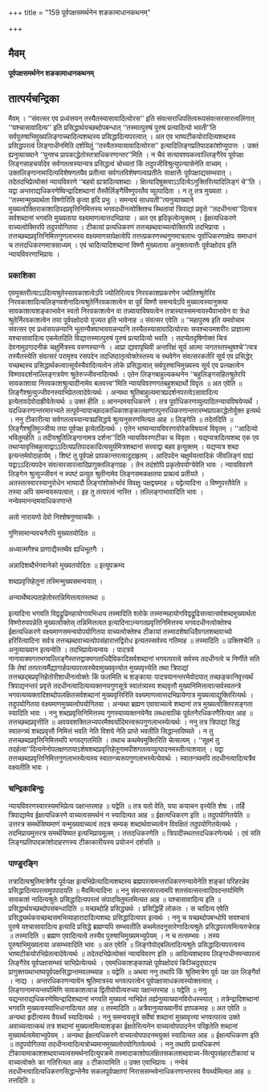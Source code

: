 +++
title = "159 पूर्वपक्षसमर्थनेन शङकामाधानकथनम्"

+++


## मैवम्

**पूर्वपक्षसमर्थनेन शङकामाधानकथनम्**

## **तात्पर्यचन्द्रिका**

मैवम् । ‘‘संवत्सर एव प्रध्वंसयन् तस्यैतस्यासावादित्योरस’’ इति संवत्सराधिपतित्वरूपसंवत्सरसारत्वलिंगात् ‘‘यश्चासावादित्य’’ इति प्रसिद्धार्थयच्छब्दोपबन्धात् ‘‘तस्मात्पुरुषं पुरुषं प्रत्यादित्यो भवती’’ति सर्वपुरुषाभिमुख्यलिङ्गाच्चादित्यशब्दस्य प्रसिद्धादित्यपरत्वात् । अत एव भाष्यटीकयोरादित्यशब्दस्य प्रसिद्धपरत्वं लिङ्गाधीनमिति दर्शयितुं ‘‘तस्यैतस्यासावादित्योरस’’ इत्यादिलिङ्गप्रतिपादकांशोप्युपात्तः । उक्तं ह्यनुव्याख्याने ‘‘पुनश्च प्रापकाद्धेतोस्तत्राधिकरणान्तर’’मिति । न चैवं सत्यावश्यकत्वाल्लिङ्गैरेव पूर्वपक्षः लिङ्गसाहचर्यादेव सर्वगतत्वस्यान्यत्र प्रसिद्धत्वं चोच्यतां किं तदुपजीविश्रुत्युपन्यासेनेति वाच्यम् । उक्तलिङ्गानामादित्यविशेषणतयैव प्रतीत्या सर्वगतविशेषणत्वाप्रतीतेः साक्षात्तैः पूर्वपक्षाद्यसम्भवात् । तदेतदभिप्रेत्योक्तं न्यायविवरणे ‘‘बहवो ह्यत्रादित्यशब्दाः । क्षित्यादिषूक्त्वाऽऽदित्येऽनुक्तिरित्यादिलिङ्गं चे’’ति । यद्वा अन्तराद्यधिकरणेष्विन्द्रादिशब्दानां तैस्तैर्लिङ्गैर्विष्णुपरतैव व्युत्पादिता । न तु तत्र मुख्यता । ‘‘तस्मान्मुख्यार्थता विष्णोरिति कृत्वा हृदि प्रभुः । समन्वयं साधयती’’त्यनुव्याख्याने मुख्यत्वोक्तिराकाशादिपदप्रवृत्तिनिमित्तस्य भगवदधीनत्वोक्तिश्च स्थितायां त्रिपाद्यां प्रवृत्ते ‘‘तदधीनत्वा’’दित्यत्र सर्वशब्दानां भगवति मुख्यताया वक्ष्यमाणत्वात्तदभिप्राया । अत एव हृदिकृत्वेत्युक्तम् । ईक्षत्यधिकरणे वाच्यत्वोक्तिरपि तदुपयोगितया । टीकायां प्रत्यधिकरणं तत्तच्छब्दवाच्यत्वोक्तिरपि तदभिप्राया । तत्तच्छब्दप्रवृत्तिनिमित्तगुणलाभस्य वक्ष्यमाणसापेक्षत्वेपि तत्तत्प्रकरणस्थगुणमात्रलाभः पूर्वाधिकरणाक्षेपः समाधानं च तत्तदधिकरणमात्रसाध्यम् । एवं चादित्यादिशब्दानां विष्णौ मुख्यताया अनुक्तत्वात्तैः पूर्वपक्षोदय इति न्यायविवरणाभिप्रायः ।

### **प्रकाशिका**

एवमुक्तरीत्याऽऽदित्यश्रुतेस्सावकाशत्वेऽपि ज्योतिरित्यत्र निरवकाशप्रकरणेन ज्योतिश्श्रुतेरिव निरवकाशादित्यलिङ्गवशेनादित्यश्रुतेर्निरवकाशत्वेन वा पूर्वं विष्णौ समन्वयेऽपि मुख्यत्वस्यानुक्त्या सावकाशत्वशङ्काभावेन स्वतो निरवकाशत्वेन वा तन्न्यायाविषयत्वेन तत्रास्यास्समन्वयस्यैवाभावेन वा त्रेधा श्रुतेर्निरवकाशत्वेन तया पूर्वपक्षोदयो युज्यत इति भावेनाह ॥ संवत्सर एवेति ॥ ‘‘महापुरुष इति यमवोचाम संवत्सर एव प्रध्वंसयन्नन्यानि भूतान्यैक्याभावयन्नन्यानि तस्यैतस्यासावादित्योरसः सयश्चायमशरीरः प्राज्ञात्मा यश्चासावादित्य एकमेतदिति विद्यात्तस्मात्पुरुषं पुरुषं प्रत्यादित्यो भवति । तदप्येतदृषिणोक्तं चित्रं देवनामुदगादनीकं चक्षुर्मित्रस्य वरुणस्याग्नेः । आप्रा द्यावापृथिवी अन्तरिक्षं सूर्य आत्मा जगतस्तस्थुषश्चे’’त्यत्र तस्यैतस्येति संवत्सरं परामृश्य रसपदेन तदधिष्ठातृत्वोक्तेस्तस्य च रथवेगेन संवत्सरकर्तरि सूर्य एव प्रसिद्धेर् यच्छब्दस्य प्रसिद्धार्थकत्वात्सूर्यस्यैवादित्यत्वेन लोके प्रसिद्धत्वात् सर्वपुरुषाभिमुख्यस्य सूर्य एव प्रत्यक्षत्वेन विष्णावदर्शनाल्लिङ्गत्रयेण श्रुतेरुज्जीवनादित्यर्थः । एतेन लिङ्गबाहुल्यकथनेन ‘‘बहुलिङ्गसहितश्रुतेरपि सावकाशाया निरवकाशश्रुत्यादीनामेव बलवत्त्व’’मिति न्यायविवरणगतबहुशब्दार्थो विवृतः ॥ अत एवेति ॥ लिङ्गैश्श्रुत्युज्जीवनस्याभिप्रेतत्वादेवेत्यर्थः । अन्यथा श्रुतिबाहुल्यमात्रप्रदर्शनपरत्वेऽसावादित्य इत्येतावदेवोदाह्रीयेतेत्यर्थः ॥ उक्तं हीति ॥ आनन्दमयाधिकरणे । तत्र पूर्वाधिकरणव्युत्पादितन्यायविषयेप्यर्थे । यदधिकरणान्तरमारभ्यते तत्पूर्वन्यायाच्छादकाधिकाशङ्कालक्षणात्पुनरधिकरणान्तरारम्भप्रापकाद्धेतोर्युक्त इत्यर्थः । ननु टीकारीत्या सर्वगतत्वस्यान्यत्रप्रसिद्धये श्रुत्यनुसरणमित्यत आह ॥ लिङ्गेति ॥ तदेतदिति ॥ लिङ्गैश्श्रुतिमुज्जीव्य तया पूर्वपक्ष इत्येतदित्यर्थः । एतेन भाष्यन्यायविवरणयोरेकविषयत्वं विवृतम् । ‘‘आदित्यो भवितुमर्हति ॥ तदीयश्रुतिलिङ्गानामत्र दर्शना’’दिति न्यायविवरणटीका च विवृता । यद्यप्यत्रादित्यशब्द एक एव तथाप्यावृत्तिबहुत्वाद्वाऽऽदित्यप्रतिपादकादित्यसूर्यमित्रशब्दानां सत्त्वाद्वा बहव इत्युक्तम् । यद्यप्यत्र शब्दा इत्यन्तमेवोदाहार्यम् । शिष्टं तु पूर्वपक्षे प्रापकान्तरत्वादुदाहृतम् । आदिपदेन चक्षुर्मयत्वादिकं जीवलिङ्गं ग्राह्यं यद्वाऽऽदित्यपदेन संवत्सरसारत्वादिप्रागुक्तलिङ्गग्रहः । तेन तदंशोपि प्रकृतोपयोग्येवेति भावः । न्यायविवरणे लिङ्गेन श्रुत्युज्जीवनं न स्पष्टं प्रत्युत श्रुतीनामेव लिङ्गसमकक्षतया प्राबल्यं प्रतीयते । अतस्तत्स्वारस्यानुरोधेन भाष्यादौ लिङ्गांशोक्तेर्भावं विवक्षुः पक्षद्वयमाह ॥ यद्वेत्यादिना ॥ विष्णुपरतैवेति ॥ तस्या अपि समन्वयरूपत्वात् । इह तु तत्परत्वं नास्ति । तल्लिङ्गाभावादिति भावः । नन्वेवमानन्दमयाधिकरणान्ते

अतो नारायणो देवो निश्शेषगुणवाचकैः ।

गुणिसामान्यवचनैरपि मुख्यतयोदितः ॥

अध्यात्मगैश्च प्राणाद्यैस्तथैव ह्यधिभूतगैः ।

अन्नादिशब्दैर्भगवानेको मुख्यतयोदितः ॥ इत्युपक्रम्य

शब्दप्रवृत्तिहेतूनां तस्मिन्मुख्यसमन्वयात् ।

अन्यार्थेष्वल्पताहेतोस्तन्निमित्तत्वतस्तथा ॥

इत्यादिना भगवति विद्वद्रूढिमहायोगावभिधाय तस्मादिति श्लोके तस्मान्महायोगविद्वद्रूढिसत्त्वात्सर्वशब्दमुख्यार्थता विष्णोरुपपन्नेति मुख्यत्वोक्तेस् तन्निमित्तत्वत इत्यादिनाऽन्यगतप्रवृत्तिनिमित्तस्य भगवदधीनत्वोक्तेश्च ईक्षत्यधिकरणे वक्ष्यमाणसमन्वयोपयोगितया वाच्यत्वोक्तेश्च टीकायां तस्मादशेषाधिदैवगतशब्दवाच्यो हरिरित्यादिना सर्वत्र तत्तच्छब्दवाच्यत्वोपसंहारात्तद्विरोध इत्यतस्सर्वस्य गतिमाह ॥ तस्मादिति ॥ उक्तिश्चेति ॥ अनुव्याख्यान इत्यन्वेति । तदभिप्रायेत्यन्वयः । पादत्रये नानावाक्यगतभगवल्लिङ्गैस्तत्तद्वाक्यगताधिदैविकादिसर्वशब्दानां भगवत्परत्वे सर्वस्य तदधीनत्वे च निर्णीते सति किं तेषां तत्परत्वमैंद्य्रागार्हपत्यपरत्वस्येवामुख्यवृत्त्योत मुख्यवृत्त्येति तथा त्रिपाद्यां तत्तच्छद्बप्रवृत्तिहेतोरीशाधीनत्वोक्तेः किं फलमिति च शङ्कायाः पादत्रयानन्तरमेवोदयात् तच्छङ्कानिवृत्त्यर्थं त्रिपाद्यनन्तरं प्रवृत्ते तदधीनत्वादित्यव्यक्तनयगुणसूत्रे स्वातंत्र्यस्य शब्दवृत्तौ मुख्यनिमित्तत्वात्सर्वस्वतन्त्रे भगवत्यव्यक्तादिशब्दोपलक्षितसर्वशब्दानां मुख्यवृत्तिरिति वक्ष्यमाणत्वात्तदभिप्रायेणात्र मुख्यत्वाद्युक्तिरित्यर्थः । तदुपयोगितया वक्ष्यमाणमुख्यत्वोपयोगितया । अन्यथा ब्रह्मण एवावाच्यत्वे शब्दानां तत्र मुख्यत्वोक्तिरसङ्गता स्यादिति भावः । ननु शब्दप्रवृत्तिनिमित्तस्य गुणस्याव्यक्तनयेनैव लब्धत्वात्किं पूर्वतनैरधिकरणैरित्यत आह ॥ तत्तच्छब्दप्रवृत्तीति ॥ अवयवशक्तिलभ्यपरमैश्वर्यादिमत्त्वरूपगुणलाभस्येत्यर्थः । ननु तत्र त्रिपाद्यां सिद्धं स्वातन्त्र्यं शब्दप्रवृत्तौ निमित्तं भवति नेति विशये नेति प्राप्ते भवतीति सिद्धान्तयिष्यते । न तु तत्तच्छब्दप्रवृत्तिनिमित्तमपि भगवद्गतमिति । तथाच कथमेवमुक्तिरिति चेत्सत्यम् । ‘‘सूक्ष्मं तु तदर्हत्वा’’दित्यनेनोपलक्षणतयाऽशेषशब्दप्रवृत्तिहेतूनामपीशगतत्वव्युत्पादनमस्तीत्याशयात् । यद्वा तत्तच्छब्दप्रवृत्तिनिमित्तगुणलाभस्येत्यस्य स्वातन्त्र्यरूपगुणलाभस्येत्येवार्थः । स्वातन्त्र्यमपि तदधीनत्वादित्यत्रैव वक्ष्यतीति भावः ।

### **चन्द्रिकाबिन्दुः**

न्यायविवरणस्वारस्यमभिप्रेत्य पक्षान्तरमाह ॥ यद्वेति ॥ तत्र यतो वेति, यया कयाचन वृत्त्येति शेषः । तर्हि त्रिपाद्यामेव ईक्षत्यधिकरणे वाच्यत्वसमर्थनं न स्यादित्यत आह ॥ ईक्षत्यधिकरण इति ॥ तदुपयोगितयेति ॥ उत्तरत्र समर्थयिष्यमाणं यन्मुख्यवाच्यत्वं तदत्र सम्यक् शब्दार्थवाच्यत्वेन विवक्षितं तदुपयोगितयेत्यर्थः । तदभिप्रायमुत्तरत्र समर्थयिष्यत इत्यभिप्रायमूलम् । तत्तदधिकरणेति ॥ त्रिपादीस्थतत्तदधिकरणेत्यर्थः । एवं सति लिङ्गप्रतिपादकांशोदाहरणस्य टीकाकारीयस्य प्रयोजनं दर्शयति ॥

### **पाण्डुरङ्गि**

तत्रादित्यश्रुतिमात्रेणैव पूर्वःपक्ष इत्यभिप्रेत्यादित्यशब्दस्य ब्रह्मपरत्वमन्तरधिकरणन्यायेनेति शङ्कां परिहरन्नेव प्रसिद्धादित्यपरत्वमुपपादयति ॥ मैवमित्यादिना ॥ ननु संवत्सरसारत्वमपि शतसंवत्सरत्वादिवदन्तर्यामिणि सावकाशं नादित्यश्रुतेः प्रसिद्धादित्यपरत्वं संपादयितुमलमित्यत आह ॥ यश्चासावादित्य इति ॥ प्रसिद्धार्थयच्छब्दोपसंबन्धादिति ॥ यच्छब्दोहि प्रसिद्ध्यर्थः । प्रसिद्धिर्हि लोकतः । स चादित्य एवेति प्रसिद्ध्यर्थकयच्छब्दसमभिव्याहारादादित्यशब्दः प्रसिद्धादित्यपर इत्यर्थः । ननु च यच्छब्दोपबन्धोपि सयश्चायं पुरुषे यश्चासावादित्य इत्यादि प्रसिद्धे ब्रह्मण्यपि सम्भवतीति कथमेतदनुसारेणादित्यश्रुतेः प्रसिद्धपरत्वमित्यरुचेराह ॥ तस्मादिति ॥ ब्रह्मण एवादित्यत्वे तस्यैव पुरुषाभिमुख्यमभ्युपेयम् । न च तत्सम्भवः । तस्य पुरुषाभिमुख्यताया असम्भवादिति भावः ॥ अत एवेति ॥ लिङ्गोपोद्बलितादित्यश्रुतेः प्रसिद्धादित्यपरत्वस्य भाष्यटीकयोरभिप्रेतत्वादेवेत्यर्थः ॥ तदेतदभिप्रेत्योक्तं न्यायविवरण इति ॥ आदित्यशब्दस्य लिङ्गाधीनमन्यपरत्वं लिङ्गैरेव पूर्वपक्षासम्भवं चाभिप्रेत्येत्यर्थः । एवमधिकाशङ्कापक्षे पूर्वपक्षोदयं किञ्चिदुद्घाट्य प्रागुक्तयथाभाष्यपूर्वपक्षसिद्धान्तमवलम्ब्याह ॥ यद्वेति ॥ अथवा ननु तथापि किं श्रुतिमात्रेण पूर्वः पक्ष उत लिङ्गैर्वा । नाद्यः । अन्तरधिकरणन्यायेन श्रुतिमात्रस्य भगवत्परत्वेन पूर्वपक्षासाधकत्वस्योक्तत्वात् । लिङ्गानामप्यन्तर्यामिणि सावकाशत्वान्न द्वितीयोपीत्यरुच्या पक्षान्तरमाह ॥ यद्वेति ॥ ननु यद्यन्तराद्यधिकरणेष्विन्द्रादिशब्दानां भगवति मुख्यत्वं नाभिप्रेतं तर्ह्यनुव्याख्यानविरोधस्स्यात् । तत्रेन्द्रादिशब्दानां भगवति मुख्यत्वस्याभिधानादित्यत आह ॥ तस्मादिति ॥ अत्रैवानुव्याख्यानीयं ज्ञापकमाह ॥ अत एवेति ॥ अन्यथा हृदीत्यस्य वैयर्थ्यं स्यादित्यर्थः । ननु समन्वयसूत्रे सर्वेषां शब्दानां मुख्यवृत्त्या भगवत्परत्व उक्ते अवाच्यत्वात्कथं तत्र शब्दानां मुख्यत्वमित्याशङ्का ईक्षतेरित्यनेन वाच्यत्वोपपादनेन परिहृतेति शब्दानां मुख्यार्थत्वमेवाभ्युपेयम् । अन्यथा ईक्षत्यधिकरणे वाच्यत्वोपपादनमयुक्तं स्यादित्यत आह ॥ ईक्षत्यधिकरण इति ॥ तदुपयोगितया तदधीनत्वादित्यत्रोच्यमानमुख्यतोपयोगितयेत्यर्थः । ननु तथापि प्रत्यधिकरणं टीकायामाकाशशब्दवाच्यत्वसमर्थनादित्युपक्रमे तस्मादाकाशोपलक्षितसकलशब्दवाच्य-मित्युपसंहारटीकायां च वाच्यत्वोक्तेः का गतिरित्यत आह ॥ टीकायामिति ॥ उक्त एवाभिप्रायः । नन्वेवं तदधीनत्वादित्यधिकरणसिद्धान्तेनैव सकलपूर्वपक्षाणां निराससम्भवेनाधिकरणान्तरस्य वैयर्थ्यमित्यत आह ॥ तत्तदिति ॥

